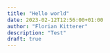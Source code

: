 ```yaml
---
title: "Hello world"
date: 2023-02-12T12:56:00+01:00
author: "Florian Kitterer"
description: "Test"
draft: true
---
```


